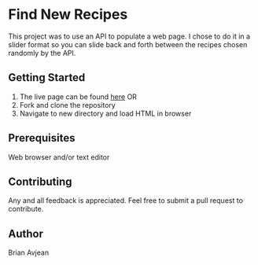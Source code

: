 # Find New Recipes

This project was to use an API to populate a web page. I chose to do it in a slider format so you can slide back and forth between the recipes chosen randomly by the API.

## Getting Started

1. The live page can be found [here](https://bavjean.github.io/ui-pattern-project/lib/) OR
2. Fork and clone the repository
3. Navigate to new directory and load HTML in browser

## Prerequisites

Web browser and/or text editor


## Contributing

Any and all feedback is appreciated. Feel free to submit a pull request to contribute.

## Author

Brian Avjean